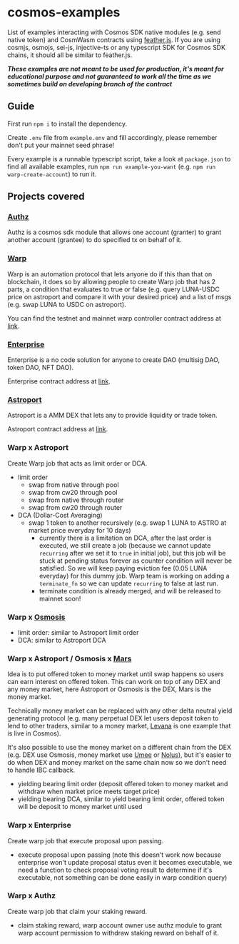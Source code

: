 # cosmos-examples

List of examples interacting with Cosmos SDK native modules (e.g. send native token) and CosmWasm contracts using [feather.js](https://github.com/terra-money/feather.js). If you are using cosmjs, osmojs, sei-js, injective-ts or any typescript SDK for Cosmos SDK chains, it should all be similar to feather.js.

***These examples are not meant to be used for production, it's meant for educational purpose and not guaranteed to work all the time as we sometimes build on developing branch of the contract***

## Guide

First run `npm i` to install the dependency.

Create `.env` file from `example.env` and fill accordingly, please remember don't put your mainnet seed phrase!

Every example is a runnable typescript script, take a look at `package.json`  to find all available examples, run `npm run example-you-want` (e.g. `npm run warp-create-account`) to run it.

## Projects covered

### [Authz](https://docs.terra.money/develop/module-specifications/spec-authz)

Authz is a cosmos sdk module that allows one account (granter) to grant another account (grantee) to do specified tx on behalf of it.

### [Warp](https://warp.money/)

Warp is an automation protocol that lets anyone do if this than that on blockchain, it does so by allowing people to create Warp job that has 2 parts, a condition that evaluates to true or false (e.g. query LUNA-USDC price on astroport and compare it with your desired price) and a list of msgs (e.g. swap LUNA to USDC on astroport).

You can find the testnet and mainnet warp controller contract address at [link](https://github.com/terra-money/warp-contracts/blob/master/refs.json).

### [Enterprise](https://enterprise.money/)

Enterprise is a no code solution for anyone to create DAO (multisig DAO, token DAO, NFT DAO).

Enterprise contract address at [link](https://github.com/terra-money/enterprise-contracts/blob/main/refs.json).

### [Astroport](https://astroport.fi/)

Astroport is a AMM DEX that lets any to provide liquidity or trade token.

Astroport contract address at [link](https://github.com/astroport-fi/astroport-changelog/tree/main).

### Warp x Astroport

Create Warp job that acts as limit order or DCA.

- limit order
  - swap from native through pool
  - swap from cw20 through pool
  - swap from native through router
  - swap from cw20 through router
- DCA (Dollar-Cost Averaging)
  - swap 1 token to another recursively (e.g. swap 1 LUNA to ASTRO at market price everyday for 10 days)
    - currently there is a limitation on DCA, after the last order is executed, we still create a job (because we cannot update `recurring` after we set it to `true` in initial job), but this job will be stuck at pending status forever as counter condition will never be satisfied. So we will keep paying eviction fee (0.05 LUNA everyday) for this dummy job. Warp team is working on adding a `terminate_fn` so we can update `recurring` to false at last run.
    - terminate condition is already merged, and will be released to mainnet soon!

### Warp x [Osmosis](https://osmosis.zone/)

- limit order: similar to Astroport limit order
- DCA: similar to Astroport DCA

### Warp x Astroport / Osmosis x [Mars](https://marsprotocol.io/)

Idea is to put offered token to money market until swap happens so users can earn interest on offered token. This can work on top of any DEX and any money market, here Astroport or Osmosis is the DEX, Mars is the money market.

Technically money market can be replaced with any other delta neutral yield generating protocol (e.g. many perpetual DEX let users deposit token to lend to other traders, similar to a money market, [Levana](https://levana.finance/) is one example that is live in Cosmos).

It's also possible to use the money market on a different chain from the DEX (e.g. DEX use Osmosis, money market use [Umee](https://umee.cc/) or [Nolus](https://nolus.io/)), but it's easier to do when DEX and money market on the same chain now so we don't need to handle IBC callback.

- yielding bearing limit order (deposit offered token to money market and withdraw when market price meets target price)
- yielding bearing DCA, similar to yield bearing limit order, offered token will be deposit to money market until used

### Warp x Enterprise

Create warp job that execute proposal upon passing.

- execute proposal upon passing (note this doesn't work now because enterprise won't update proposal status even it becomes executable, we need a function to check proposal voting result to determine if it's executable, not something can be done easily in warp condition query)

### Warp x Authz

Create warp job that claim your staking reward.

- claim staking reward, warp account owner use authz module to grant warp account permission to withdraw staking reward on behalf of it.
